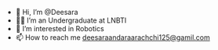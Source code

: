 - 👋 Hi, I’m @Deesara
- 🧑‍🎓 I’m an Undergraduate at LNBTI
- 👀 I’m interested in Robotics
- 📫 How to reach me deesaraandaraarachchi125@gamil.com 

<!---
Deez3672/Deez3672 is a ✨ special ✨ repository because its `README.md` (this file) appears on your GitHub profile.
You can click the Preview link to take a look at your changes.
--->
